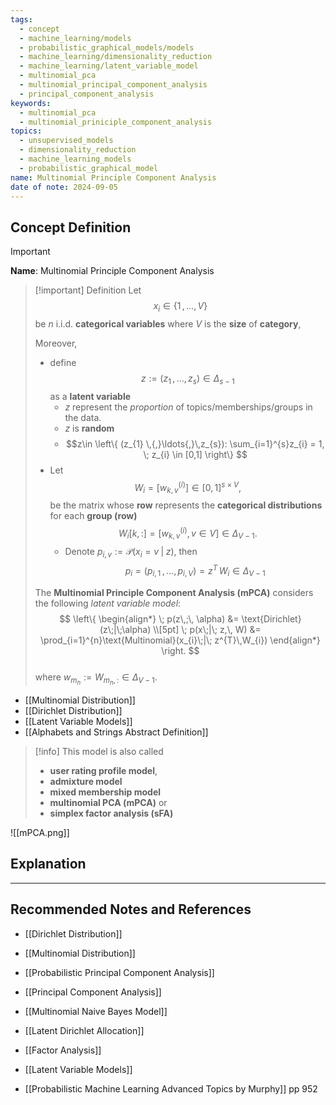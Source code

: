 ```yaml
---
tags:
  - concept
  - machine_learning/models
  - probabilistic_graphical_models/models
  - machine_learning/dimensionality_reduction
  - machine_learning/latent_variable_model
  - multinomial_pca
  - multinomial_principal_component_analysis
  - principal_component_analysis
keywords:
  - multinomial_pca
  - multinomial_priniciple_component_analysis
topics:
  - unsupervised_models
  - dimensionality_reduction
  - machine_learning_models
  - probabilistic_graphical_model
name: Multinomial Principle Component Analysis
date of note: 2024-09-05
---
```


## Concept Definition

>[!important]
>**Name**: Multinomial Principle Component Analysis

>[!important] Definition
>Let $$x_{i}  \in \{ 1 \,{,}\ldots{,}\, V\}$$ be $n$ i.i.d. **categorical variables** where $V$ is the **size** of **category**, 
> 
>Moreover, 
>- define $$z := ( z_{1} \,{,}\ldots{,}\, z_{s} ) \in \Delta_{s-1}$$ as a **latent variable** 
>	- $z$ represent the *proportion* of topics/memberships/groups in the data.  
>	- $z$ is **random**
>	- $$z\in \left\{ (z_{1} \,{,}\ldots{,}\,z_{s}): \sum_{i=1}^{s}z_{i} = 1, \; z_{i} \in [0,1] \right\} $$
>- Let $$W_{i} = [w_{k,v}^{(i)}]\in [0,1]^{s \times V},$$ be the matrix whose **row** represents the **categorical distributions** for each **group (row)** $$W_{i}[k,:] = [w_{k,v}^{(i)}, v\in V] \in \Delta_{V-1}.$$
>	- Denote $p_{i,v} := \mathcal{P}\left(x_{i} = v \;|\; z\right)$, then  $$p_{i} = (p_{i,1} \,{,}\ldots{,}\,p_{i,V}) = z^{T}\,W_{i} \in \Delta_{V-1}$$
>  
>  
>The **Multinomial Principle Component Analysis (mPCA)** considers the following *latent variable model*:
>$$
>\left\{
>\begin{align*}
> \; p(z\,;\, \alpha) &= \text{Dirichlet}(z\;|\;\alpha) \\[5pt]
> \; p(x\;|\; z,\, W) &=  \prod_{i=1}^{n}\text{Multinomial}(x_{i}\;|\; z^{T}\,W_{i})
>\end{align*}
>\right.
>$$  
>where $w_{m_{n}}  := W_{m_{n}, :} \in \Delta_{V-1}$.
>

- [[Multinomial Distribution]]
- [[Dirichlet Distribution]]
- [[Latent Variable Models]]
- [[Alphabets and Strings Abstract Definition]]


>[!info]
>This model is also called 
>- **user rating profile model**, 
>- **admixture model** 
>- **mixed membership model**  
>- **multinomial PCA (mPCA)** or 
>- **simplex factor analysis (sFA)**

![[mPCA.png]]



## Explanation





-----------
##  Recommended Notes and References


- [[Dirichlet Distribution]]
- [[Multinomial Distribution]]
- [[Probabilistic Principal Component Analysis]]
- [[Principal Component Analysis]]


- [[Multinomial Naive Bayes Model]]
- [[Latent Dirichlet Allocation]]
- [[Factor Analysis]]
- [[Latent Variable Models]]


- [[Probabilistic Machine Learning Advanced Topics by Murphy]] pp 952